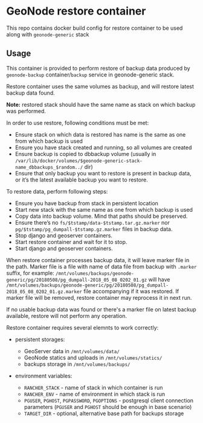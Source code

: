 GeoNode restore container
=========================


This repo contains docker build config for restore container to be used along with `geonode-generic` stack

Usage
-----


This container is provided to perform restore of backup data produced by `geonode-backup` container/`backup` service in geonode-generic stack.

Restore container uses the same volumes as backup, and will restore latest backup data found.

**Note:** restored stack should have the same name as stack on which backup was performed.

In order to use restore, following conditions must be met:
* Ensure stack on which data is restored has name is the same as one from which backup is used
* Ensure you have stack created and running, so all volumes are created
* Ensure backup is copied to dbbackup volume (usually in `/var/lib/docker/volumes/$geonode-generic-stack-name_dbbackups_$random../` dir)
* Ensure that only backup you want to restore is present in backup data, or it’s the latest available backup you want to restore.

To restore data, perform following steps:
* Ensure you have backup from stack in persistent location
* Start new stack with the same name as one from which backup is used
* Copy data into backup volume. Mind that paths should be preserved.
* Ensure there’s no `fs/$tstamp/data-$tstamp.tar.gz.marker` nor `pg/$tstamp/pg_dumpall-$tstamp.gz.marker` files in backup data.
* Stop django and geoserver containers.
* Start restore container and wait for it to stop.
* Start django and geoserver containers.

When restore container processes backup data, it will leave marker file in the path. Marker file is a file with name of data file from backup with `.marker` suffix, for example:
`/mnt/volumes/backups/geonode-generic/pg/20180508/pg_dumpall-2018_05_08_0202_01.gz` will have `/mnt/volumes/backups/geonode-generic/pg/20180508/pg_dumpall-2018_05_08_0202_01.gz.marker` file accompanying if it was restored. If marker file will be removed, restore container may reprocess it in next run.

If no usable backup data was found or there's a marker file on latest backup available, restore will not perform any operation.

Restore container requires several elemnts to work correctly:
 * persistent storages:
   * GeoServer data in `/mnt/volumes/data/`
   * GeoNode statics and uploads in `/mnt/volumes/statics/`
   * backups storage in `/mnt/volumes/backups/`

 * environment variables:
   * `RANCHER_STACK` - name of stack in which container is run
   * `RANCHER_ENV` - name of environment in which stack is run
   * `PGUSER`, `PGHOST`, `PGPASSWORD`, `PGOPTIONS` - postgresql client connection parameters (`PGUSER` and `PGHOST` should be enough in base scenario)
   * `TARGET_DIR` - optional, alternative base path for backups storage
